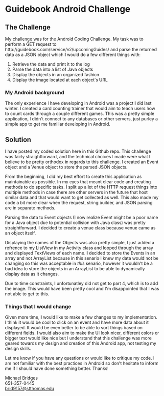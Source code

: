 # Guidebook Android Challenge

<h2>The Challenge</h2>
<p>My challenge was for the Android Coding Challenge. My task was to perform a GET request to http://guidebook.com/service/v2/upcomingGuides/ and
parse the returned data as a JSON object which I would do a few different things with:

<ol>
  <li>Retrieve the data and print it to the log</li>
  <li>Parse the data into a list of Java objects</li>
  <li>Display the objects in an organized fashion</li>
  <li>Display the image located at each object's URL</li>
</ol>
</p>

<h3>My Android background</h3>
<p>The only experience I have developing in Android was a project I did last winter. I created a card counting trainer that would
aim to teach users how to count cards through a couple different games. This was a pretty simple application, I didn't connect to any 
databases or other servers, just purley a simple app to get me familiar developing in Android.</p>

<h2>Solution</h2>
<p> I have posted my coded solution here in this Github repo. This challenge was fairly straightforward, and the
technical choices I made were what I believe to be pretty orthodox in regards to this challenge. I created an Event object and
a Venue object to store the parsed JSON objects.</p>
<p> From the beginning, I did my best effort to create this application as maintainable as possible. In my eyes that meant clear code and
creating methods to do specific tasks. I split up a lot of the HTTP request things into multiple methods in case there are other
servers in the future that host similar data and that would want to get collected as well. This also made my code a bit more
clear when the request, string builder, and JSON parsing are in separate methods.</p>
<p>Parsing the data to Event objects (I now realize Event might be a poor name for a Java object due to potential collision with Java class) 
was pretty straightforward. I decided to create a venue class because venue came as an object itself.</p>
<p>Displaying the names of the Objects was also pretty simple, I just added a refrence to my ListView in my Activity class
and looped through the array and displayed TextViews of each name. I decided to store the Events in an array and not
ArrayList because in this senario I knew my data would not be changing so this was acceptable in <i>this</i> senario,
however it wouldn't be a bad idea to store the objects in an ArrayList to be able to dynamically display data as it changes.</p>
<p>Due to time constraints, I unfortunatley did not get to part 4, which is to add the image. This would have been pretty cool and I'm
disappointed that I was not able to get to this.</p>

<h3>Things that I would change</h3>
<p>Given more time, I would like to make a few changes to my implementation. I think it would be cool to click on an event
and have more data about it displayed. It would be even better to be able to sort things based on different fields. I would also
aim to make the UI look nicer, different colors or bigger text would like nice but I understand that this challenge was more geared
towards my design and creation of this Android app, not testing my design skills.</p>


<p>Let me know if you have any questions or would like to critique my code. I am not familiar with the best practices in Android
so don't hesitate to inform me if I should have done something better. Thanks!</p>

Michael Bridges<br/>
651-357-0445<br/>
brid9157@stthomas.edu<br/>
